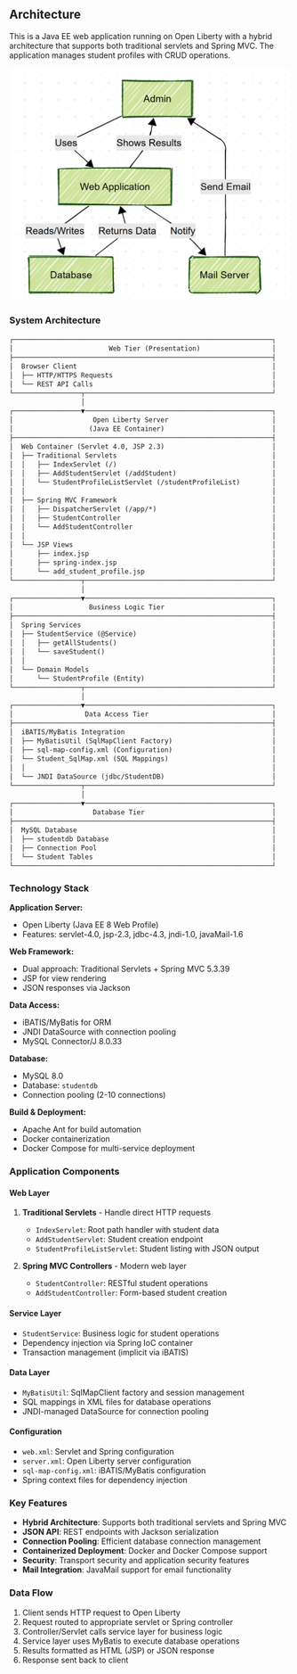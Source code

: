 ## Architecture

This is a Java EE web application running on Open Liberty with a hybrid architecture that supports both traditional servlets and Spring MVC. The application manages student profiles with CRUD operations.

![Architecture Diagram](../assets/arch.png)

### System Architecture

```
┌─────────────────────────────────────────────────────────────────┐
│                        Web Tier (Presentation)                  │
├─────────────────────────────────────────────────────────────────┤
│  Browser Client                                                 │
│  ├── HTTP/HTTPS Requests                                        │
│  └── REST API Calls                                             │
└─────────────────┬───────────────────────────────────────────────┘
                  │
┌─────────────────▼───────────────────────────────────────────────┐
│                    Open Liberty Server                          │
│                   (Java EE Container)                           │
├─────────────────────────────────────────────────────────────────┤
│  Web Container (Servlet 4.0, JSP 2.3)                           │
│  ├── Traditional Servlets                                       │
│  │   ├── IndexServlet (/)                                       │
│  │   ├── AddStudentServlet (/addStudent)                        │
│  │   └── StudentProfileListServlet (/studentProfileList)        │
│  │                                                              │
│  ├── Spring MVC Framework                                       │
│  │   ├── DispatcherServlet (/app/*)                             │
│  │   ├── StudentController                                      │
│  │   └── AddStudentController                                   │
│  │                                                              │
│  └── JSP Views                                                  │
│      ├── index.jsp                                              │
│      ├── spring-index.jsp                                       │
│      └── add_student_profile.jsp                                │
└─────────────────┬───────────────────────────────────────────────┘
                  │
┌─────────────────▼───────────────────────────────────────────────┐
│                   Business Logic Tier                           │
├─────────────────────────────────────────────────────────────────┤
│  Spring Services                                                │
│  ├── StudentService (@Service)                                  │
│  │   ├── getAllStudents()                                       │
│  │   └── saveStudent()                                          │
│  │                                                              │
│  └── Domain Models                                              │
│      └── StudentProfile (Entity)                                │
└─────────────────┬───────────────────────────────────────────────┘
                  │
┌─────────────────▼───────────────────────────────────────────────┐
│                  Data Access Tier                               │
├─────────────────────────────────────────────────────────────────┤
│  iBATIS/MyBatis Integration                                     │
│  ├── MyBatisUtil (SqlMapClient Factory)                         │
│  ├── sql-map-config.xml (Configuration)                         │
│  └── Student_SqlMap.xml (SQL Mappings)                          │
│  │                                                              │
│  └── JNDI DataSource (jdbc/StudentDB)                           │
└─────────────────┬───────────────────────────────────────────────┘
                  │
┌─────────────────▼───────────────────────────────────────────────┐
│                    Database Tier                                │
├─────────────────────────────────────────────────────────────────┤
│  MySQL Database                                                 │
│  ├── studentdb Database                                         │
│  ├── Connection Pool                                            │
│  └── Student Tables                                             │
└─────────────────────────────────────────────────────────────────┘
```



### Technology Stack

**Application Server:**
- Open Liberty (Java EE 8 Web Profile)
- Features: servlet-4.0, jsp-2.3, jdbc-4.3, jndi-1.0, javaMail-1.6

**Web Framework:**
- Dual approach: Traditional Servlets + Spring MVC 5.3.39
- JSP for view rendering
- JSON responses via Jackson

**Data Access:**
- iBATIS/MyBatis for ORM
- JNDI DataSource with connection pooling
- MySQL Connector/J 8.0.33

**Database:**
- MySQL 8.0
- Database: `studentdb`
- Connection pooling (2-10 connections)

**Build & Deployment:**
- Apache Ant for build automation
- Docker containerization
- Docker Compose for multi-service deployment

### Application Components

#### Web Layer
1. **Traditional Servlets** - Handle direct HTTP requests
   - `IndexServlet`: Root path handler with student data
   - `AddStudentServlet`: Student creation endpoint
   - `StudentProfileListServlet`: Student listing with JSON output

2. **Spring MVC Controllers** - Modern web layer
   - `StudentController`: RESTful student operations
   - `AddStudentController`: Form-based student creation

#### Service Layer
- `StudentService`: Business logic for student operations
- Dependency injection via Spring IoC container
- Transaction management (implicit via iBATIS)

#### Data Layer
- `MyBatisUtil`: SqlMapClient factory and session management
- SQL mappings in XML files for database operations
- JNDI-managed DataSource for connection pooling

#### Configuration
- `web.xml`: Servlet and Spring configuration
- `server.xml`: Open Liberty server configuration
- `sql-map-config.xml`: iBATIS/MyBatis configuration
- Spring context files for dependency injection

### Key Features
- **Hybrid Architecture**: Supports both traditional servlets and Spring MVC
- **JSON API**: REST endpoints with Jackson serialization
- **Connection Pooling**: Efficient database connection management
- **Containerized Deployment**: Docker and Docker Compose support
- **Security**: Transport security and application security features
- **Mail Integration**: JavaMail support for email functionality

### Data Flow
1. Client sends HTTP request to Open Liberty
2. Request routed to appropriate servlet or Spring controller
3. Controller/Servlet calls service layer for business logic
4. Service layer uses MyBatis to execute database operations
5. Results formatted as HTML (JSP) or JSON response
6. Response sent back to client
